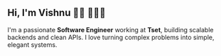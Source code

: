 ## Hi, I'm Vishnu 👋🏾 👨🏾‍💻

I'm a passionate **Software Engineer** working at **Tset**, building scalable backends and clean APIs. I love turning complex problems into simple, elegant systems.
